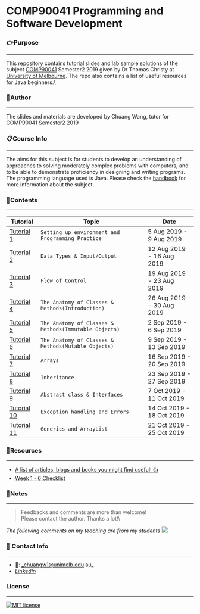 # COMP90041 Programming and Software Development

### **:point_right:Purpose**
---
This repository contains tutorial slides and lab sample solutions of the subject [COMP90041](https://handbook.unimelb.edu.au/2019/subjects/comp90041) Semester2 2019 given by Dr Thomas Christy at [University of Melbourne](https://www.unimelb.edu.au/). The repo also contains a list of useful resources for Java beginners.\

### **:running:Author**
---
The slides and materials are developed by Chuang Wang, tutor for COMP90041 Semester2 2019

### **:clipboard:Course Info**
---
The aims for this subject is for students to develop an understanding of approaches to solving moderately complex problems with computers, and to be able to demonstrate proficiency in designing and writing programs. The programming language used is Java. Please check the [handbook](https://handbook.unimelb.edu.au/2019/subjects/comp90041) for more information about the subject.

### **:bookmark_tabs:Contents**
---

| Tutorial | Topic | Date |
| ------ | ------ |-----|
| [Tutorial 1](https://github.com/chuangw46/COMP90041_Tutorial/blob/master/tutorial%201/comp90041_tute1Slides.pdf) | `Setting up environment and Programming Practice`  | 5 Aug 2019 - 9 Aug 2019
| [Tutorial 2](https://github.com/chuangw46/COMP90041_Tutorial/blob/master/tutorial%202/comp90041_tute2.pdf) | `Data Types & Input/Output` | 12 Aug 2019 - 16 Aug 2019
| [Tutorial 3](https://github.com/chuangw46/COMP90041_Tutorial/blob/master/tutorial%203/comp90041_tute3.pdf) | `Flow of Control` | 19 Aug 2019 - 23 Aug 2019
| [Tutorial 4](https://github.com/chuangw46/COMP90041_Tutorial/blob/master/tutorial%204/comp90041_tute4.pdf) | `The Anatomy of Classes & Methods(Introduction)` | 26 Aug 2019 - 30 Aug 2019
| [Tutorial 5](https://github.com/chuangw46/COMP90041_Tutorial/blob/master/tutorial%205/comp90041_tute5.pdf) | `The Anatomy of Classes & Methods(Immutable Objects)` | 2 Sep 2019 - 6 Sep 2019
| [Tutorial 6](https://github.com/chuangw46/COMP90041_Tutorial/blob/master/tutorial%206/comp90041_tute6.pdf) | `The Anatomy of Classes & Methods(Mutable Objects)` | 9 Sep 2019 - 13 Sep 2019
| [Tutorial 7](https://github.com/chuangw46/COMP90041_Tutorial/blob/master/tutorial%207/comp90041_tute7.pdf) | `Arrays` | 16 Sep 2019 - 20 Sep 2019
| [Tutorial 8](https://github.com/chuangw46/COMP90041_Tutorial/blob/master/tutorial%208/comp90041_tute8.pdf) | `Inheritance` | 23 Sep 2019 - 27 Sep 2019
| [Tutorial 9](https://github.com/chuangw46/COMP90041_Tutorial/blob/master/tutorial%209/comp90041_tute9.pdf) | `Abstract class & Interfaces` | 7 Oct 2019 - 11 Oct 2019
| [Tutorial 10](https://github.com/chuangw46/COMP90041_Tutorial/blob/master/tutorial%2010/comp90041_tute10.pdf) | `Exception handling and Errors` | 14 Oct 2019 - 18 Oct 2019
| [Tutorial 11](https://github.com/chuangw46/COMP90041_Tutorial/blob/master/tutorial%2011/comp90041_tute11.pdf) | `Generics and ArrayList` | 21 Oct 2019 - 25 Oct 2019

### **:file_folder:Resources**
---
 - [A list of articles, blogs and books you might find useful! :thumbsup:](https://github.com/chuangw46/COMP90041_Tutorial/blob/master/resources/readings.md)
 - [Week 1 - 6 Checklist](https://github.com/chuangw46/COMP90041_Tutorial/blob/master/resources/COMP90041%20Week1%20-%206%20Summary.pdf)

### **:page_facing_up:Notes**
---
>Feedbacks and comments are more than welcome!\
>Please contact the author. Thanks a lot!\

*The following comments on my teaching are from my students*
![](https://github.com/chuangw46/COMP90041_Tutorial/blob/master/resources/Student%20Feedback.png)

### **:email: Contact Info**
---
- :e-mail:: _chuangw1@unimelb.edu.au_
- [_LinkedIn_](https://www.linkedin.com/in/chuangw)

### **License**
---
[![MIT license](https://img.shields.io/badge/License-MIT-blue.svg)](https://github.com/chuangw46/COMP90041_Tutorial/blob/master/LICENSE)
